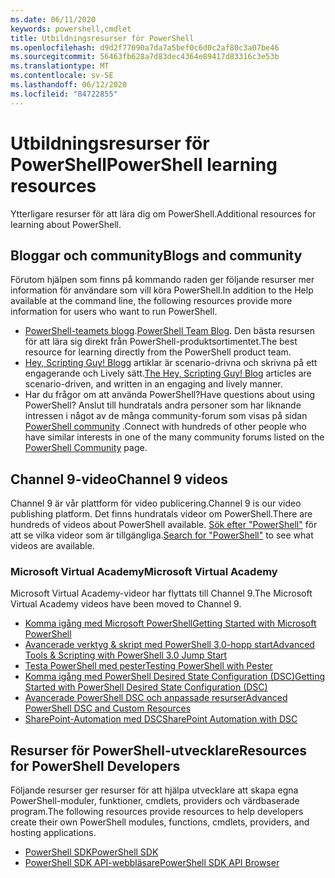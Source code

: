 ```yaml
---
ms.date: 06/11/2020
keywords: powershell,cmdlet
title: Utbildningsresurser för PowerShell
ms.openlocfilehash: d9d2f77090a7da7a5bef0c6d0c2af80c3a07be46
ms.sourcegitcommit: 56463fb628a7d83dec4364e89417d83316c3e53b
ms.translationtype: MT
ms.contentlocale: sv-SE
ms.lasthandoff: 06/12/2020
ms.locfileid: "84722855"
---
```

# <a name="powershell-learning-resources"></a><span data-ttu-id="38922-103">Utbildningsresurser för PowerShell</span><span class="sxs-lookup"><span data-stu-id="38922-103">PowerShell learning resources</span></span>

<span data-ttu-id="38922-104">Ytterligare resurser för att lära dig om PowerShell.</span><span class="sxs-lookup"><span data-stu-id="38922-104">Additional resources for learning about PowerShell.</span></span>

## <a name="blogs-and-community"></a><span data-ttu-id="38922-105">Bloggar och community</span><span class="sxs-lookup"><span data-stu-id="38922-105">Blogs and community</span></span>

<span data-ttu-id="38922-106">Förutom hjälpen som finns på kommando raden ger följande resurser mer information för användare som vill köra PowerShell.</span><span class="sxs-lookup"><span data-stu-id="38922-106">In addition to the Help available at the command line, the following resources provide more information for users who want to run PowerShell.</span></span>

- <span data-ttu-id="38922-107">[PowerShell-teamets blogg](https://devblogs.microsoft.com/powershell/).</span><span class="sxs-lookup"><span data-stu-id="38922-107">[PowerShell Team Blog](https://devblogs.microsoft.com/powershell/).</span></span> <span data-ttu-id="38922-108">Den bästa resursen för att lära sig direkt från PowerShell-produktsortimentet.</span><span class="sxs-lookup"><span data-stu-id="38922-108">The best resource for learning directly from the PowerShell product team.</span></span>
- <span data-ttu-id="38922-109">[Hey, Scripting Guy! Blogg](https://devblogs.microsoft.com/scripting/) artiklar är scenario-drivna och skrivna på ett engagerande och Lively sätt.</span><span class="sxs-lookup"><span data-stu-id="38922-109">[The Hey, Scripting Guy! Blog](https://devblogs.microsoft.com/scripting/) articles are scenario-driven, and written in an engaging and lively manner.</span></span>
- <span data-ttu-id="38922-110">Har du frågor om att använda PowerShell?</span><span class="sxs-lookup"><span data-stu-id="38922-110">Have questions about using PowerShell?</span></span> <span data-ttu-id="38922-111">Anslut till hundratals andra personer som har liknande intressen i något av de många community-forum som visas på sidan [PowerShell community](/powershell/scripting/community/community-support) .</span><span class="sxs-lookup"><span data-stu-id="38922-111">Connect with hundreds of other people who have similar interests in one of the many community forums listed on the [PowerShell Community](/powershell/scripting/community/community-support) page.</span></span>

## <a name="channel-9-videos"></a><span data-ttu-id="38922-112">Channel 9-video</span><span class="sxs-lookup"><span data-stu-id="38922-112">Channel 9 videos</span></span>

<span data-ttu-id="38922-113">Channel 9 är vår plattform för video publicering.</span><span class="sxs-lookup"><span data-stu-id="38922-113">Channel 9 is our video publishing platform.</span></span> <span data-ttu-id="38922-114">Det finns hundratals videor om PowerShell.</span><span class="sxs-lookup"><span data-stu-id="38922-114">There are hundreds of videos about PowerShell available.</span></span> <span data-ttu-id="38922-115">[Sök efter "PowerShell"](https://channel9.msdn.com/Tags/powershell) för att se vilka videor som är tillgängliga.</span><span class="sxs-lookup"><span data-stu-id="38922-115">[Search for "PowerShell"](https://channel9.msdn.com/Tags/powershell) to see what videos are available.</span></span>

### <a name="microsoft-virtual-academy"></a><span data-ttu-id="38922-116">Microsoft Virtual Academy</span><span class="sxs-lookup"><span data-stu-id="38922-116">Microsoft Virtual Academy</span></span>

<span data-ttu-id="38922-117">Microsoft Virtual Academy-videor har flyttats till Channel 9.</span><span class="sxs-lookup"><span data-stu-id="38922-117">The Microsoft Virtual Academy videos have been moved to Channel 9.</span></span>

- [<span data-ttu-id="38922-118">Komma igång med Microsoft PowerShell</span><span class="sxs-lookup"><span data-stu-id="38922-118">Getting Started with Microsoft PowerShell</span></span>](https://channel9.msdn.com/Series/Getting-Started-with-Microsoft-PowerShell)
- [<span data-ttu-id="38922-119">Avancerade verktyg & skript med PowerShell 3,0-hopp start</span><span class="sxs-lookup"><span data-stu-id="38922-119">Advanced Tools & Scripting with PowerShell 3.0 Jump Start</span></span>](https://channel9.msdn.com/Series/Advanced-Tools-and-Scripting-with-PowerShell-3.0-Jump-Start)
- [<span data-ttu-id="38922-120">Testa PowerShell med pester</span><span class="sxs-lookup"><span data-stu-id="38922-120">Testing PowerShell with Pester</span></span>](https://channel9.msdn.com/Series/Testing-PowerShell-with-Pester)
- [<span data-ttu-id="38922-121">Komma igång med PowerShell Desired State Configuration (DSC)</span><span class="sxs-lookup"><span data-stu-id="38922-121">Getting Started with PowerShell Desired State Configuration (DSC)</span></span>](https://channel9.msdn.com/Series/Getting-Started-with-PowerShell-DSC)
- [<span data-ttu-id="38922-122">Avancerade PowerShell DSC och anpassade resurser</span><span class="sxs-lookup"><span data-stu-id="38922-122">Advanced PowerShell DSC and Custom Resources</span></span>](https://channel9.msdn.com/Series/Advanced-PowerShell-DSC-and-Custom-Resources)
- [<span data-ttu-id="38922-123">SharePoint-Automation med DSC</span><span class="sxs-lookup"><span data-stu-id="38922-123">SharePoint Automation with DSC</span></span>](https://channel9.msdn.com/Series/SharePoint-Automation-with-DSC)

## <a name="resources-for-powershell-developers"></a><span data-ttu-id="38922-124">Resurser för PowerShell-utvecklare</span><span class="sxs-lookup"><span data-stu-id="38922-124">Resources for PowerShell Developers</span></span>

<span data-ttu-id="38922-125">Följande resurser ger resurser för att hjälpa utvecklare att skapa egna PowerShell-moduler, funktioner, cmdlets, providers och värdbaserade program.</span><span class="sxs-lookup"><span data-stu-id="38922-125">The following resources provide resources to help developers create their own PowerShell modules, functions, cmdlets, providers, and hosting applications.</span></span>

- [<span data-ttu-id="38922-126">PowerShell SDK</span><span class="sxs-lookup"><span data-stu-id="38922-126">PowerShell SDK</span></span>](/powershell/scripting/developer/windows-powershell)
- [<span data-ttu-id="38922-127">PowerShell SDK API-webbläsare</span><span class="sxs-lookup"><span data-stu-id="38922-127">PowerShell SDK API Browser</span></span>](/dotnet/api/system.management.automation)
